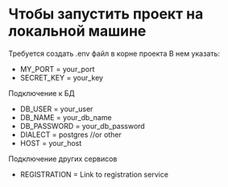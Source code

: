# Чтобы запустить проект на локальной машине #
Требуется создать .env файл в корне проекта
В нем указать:

* MY_PORT = your_port
* SECRET_KEY = your_key

Подключение к БД
* DB_USER = your_user
* DB_NAME = your_db_name
* DB_PASSWORD = your_db_password
* DIALECT = postgres //or other
* HOST = your_host

Подключение других сервисов
* REGISTRATION = Link to registration service